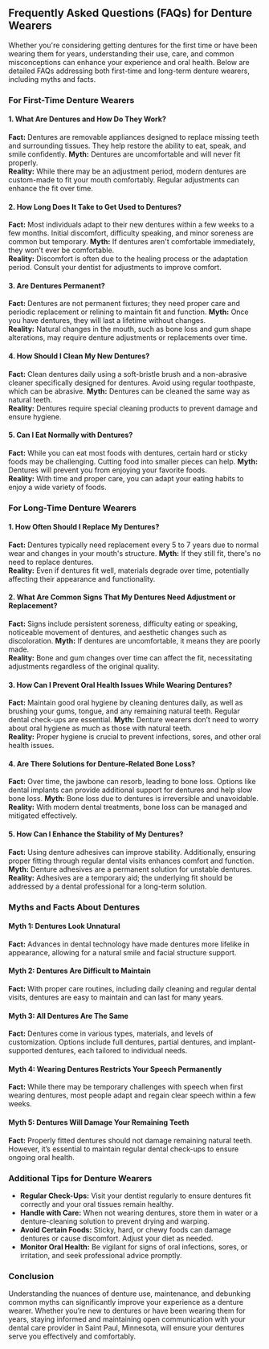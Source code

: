 ## Frequently Asked Questions (FAQs) for Denture Wearers

Whether you're considering getting dentures for the first time or have been wearing them for years, understanding their use, care, and common misconceptions can enhance your experience and oral health. Below are detailed FAQs addressing both first-time and long-term denture wearers, including myths and facts.

### **For First-Time Denture Wearers**

#### **1. What Are Dentures and How Do They Work?**
**Fact:** Dentures are removable appliances designed to replace missing teeth and surrounding tissues. They help restore the ability to eat, speak, and smile confidently.
**Myth:** Dentures are uncomfortable and will never fit properly.  
**Reality:** While there may be an adjustment period, modern dentures are custom-made to fit your mouth comfortably. Regular adjustments can enhance the fit over time.

#### **2. How Long Does It Take to Get Used to Dentures?**
**Fact:** Most individuals adapt to their new dentures within a few weeks to a few months. Initial discomfort, difficulty speaking, and minor soreness are common but temporary.
**Myth:** If dentures aren't comfortable immediately, they won't ever be comfortable.  
**Reality:** Discomfort is often due to the healing process or the adaptation period. Consult your dentist for adjustments to improve comfort.

#### **3. Are Dentures Permanent?**
**Fact:** Dentures are not permanent fixtures; they need proper care and periodic replacement or relining to maintain fit and function.
**Myth:** Once you have dentures, they will last a lifetime without changes.  
**Reality:** Natural changes in the mouth, such as bone loss and gum shape alterations, may require denture adjustments or replacements over time.

#### **4. How Should I Clean My New Dentures?**
**Fact:** Clean dentures daily using a soft-bristle brush and a non-abrasive cleaner specifically designed for dentures. Avoid using regular toothpaste, which can be abrasive.
**Myth:** Dentures can be cleaned the same way as natural teeth.  
**Reality:** Dentures require special cleaning products to prevent damage and ensure hygiene.

#### **5. Can I Eat Normally with Dentures?**
**Fact:** While you can eat most foods with dentures, certain hard or sticky foods may be challenging. Cutting food into smaller pieces can help.
**Myth:** Dentures will prevent you from enjoying your favorite foods.  
**Reality:** With time and proper care, you can adapt your eating habits to enjoy a wide variety of foods.

### **For Long-Time Denture Wearers**

#### **1. How Often Should I Replace My Dentures?**
**Fact:** Dentures typically need replacement every 5 to 7 years due to normal wear and changes in your mouth's structure.
**Myth:** If they still fit, there's no need to replace dentures.  
**Reality:** Even if dentures fit well, materials degrade over time, potentially affecting their appearance and functionality.

#### **2. What Are Common Signs That My Dentures Need Adjustment or Replacement?**
**Fact:** Signs include persistent soreness, difficulty eating or speaking, noticeable movement of dentures, and aesthetic changes such as discoloration.
**Myth:** If dentures are uncomfortable, it means they are poorly made.  
**Reality:** Bone and gum changes over time can affect the fit, necessitating adjustments regardless of the original quality.

#### **3. How Can I Prevent Oral Health Issues While Wearing Dentures?**
**Fact:** Maintain good oral hygiene by cleaning dentures daily, as well as brushing your gums, tongue, and any remaining natural teeth. Regular dental check-ups are essential.
**Myth:** Denture wearers don’t need to worry about oral hygiene as much as those with natural teeth.  
**Reality:** Proper hygiene is crucial to prevent infections, sores, and other oral health issues.

#### **4. Are There Solutions for Denture-Related Bone Loss?**
**Fact:** Over time, the jawbone can resorb, leading to bone loss. Options like dental implants can provide additional support for dentures and help slow bone loss.
**Myth:** Bone loss due to dentures is irreversible and unavoidable.  
**Reality:** With modern dental treatments, bone loss can be managed and mitigated effectively.

#### **5. How Can I Enhance the Stability of My Dentures?**
**Fact:** Using denture adhesives can improve stability. Additionally, ensuring proper fitting through regular dental visits enhances comfort and function.
**Myth:** Denture adhesives are a permanent solution for unstable dentures.  
**Reality:** Adhesives are a temporary aid; the underlying fit should be addressed by a dental professional for a long-term solution.

### **Myths and Facts About Dentures**

#### **Myth 1: Dentures Look Unnatural**
**Fact:** Advances in dental technology have made dentures more lifelike in appearance, allowing for a natural smile and facial structure support.

#### **Myth 2: Dentures Are Difficult to Maintain**
**Fact:** With proper care routines, including daily cleaning and regular dental visits, dentures are easy to maintain and can last for many years.

#### **Myth 3: All Dentures Are The Same**
**Fact:** Dentures come in various types, materials, and levels of customization. Options include full dentures, partial dentures, and implant-supported dentures, each tailored to individual needs.

#### **Myth 4: Wearing Dentures Restricts Your Speech Permanently**
**Fact:** While there may be temporary challenges with speech when first wearing dentures, most people adapt and regain clear speech within a few weeks.

#### **Myth 5: Dentures Will Damage Your Remaining Teeth**
**Fact:** Properly fitted dentures should not damage remaining natural teeth. However, it’s essential to maintain regular dental check-ups to ensure ongoing oral health.

### **Additional Tips for Denture Wearers**

- **Regular Check-Ups:** Visit your dentist regularly to ensure dentures fit correctly and your oral tissues remain healthy.
- **Handle with Care:** When not wearing dentures, store them in water or a denture-cleaning solution to prevent drying and warping.
- **Avoid Certain Foods:** Sticky, hard, or chewy foods can damage dentures or cause discomfort. Adjust your diet as needed.
- **Monitor Oral Health:** Be vigilant for signs of oral infections, sores, or irritation, and seek professional advice promptly.

### **Conclusion**

Understanding the nuances of denture use, maintenance, and debunking common myths can significantly improve your experience as a denture wearer. Whether you’re new to dentures or have been wearing them for years, staying informed and maintaining open communication with your dental care provider in Saint Paul, Minnesota, will ensure your dentures serve you effectively and comfortably.